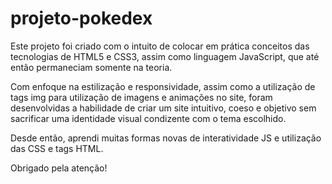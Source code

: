 # projeto-pokedex

Este projeto foi criado com o intuito de colocar em prática conceitos das tecnologias de HTML5 e CSS3, assim como linguagem JavaScript, que até então permaneciam somente na teoria.

Com enfoque na estilização e responsividade, assim como a utilização de tags img para utilização de imagens e animações no site, foram desenvolvidas a habilidade de criar um site intuitivo, coeso e objetivo
 sem sacrificar uma identidade visual condizente com o tema escolhido.

Desde então, aprendi muitas formas novas de interatividade JS e utilização das CSS e tags HTML.

Obrigado pela atenção! 
